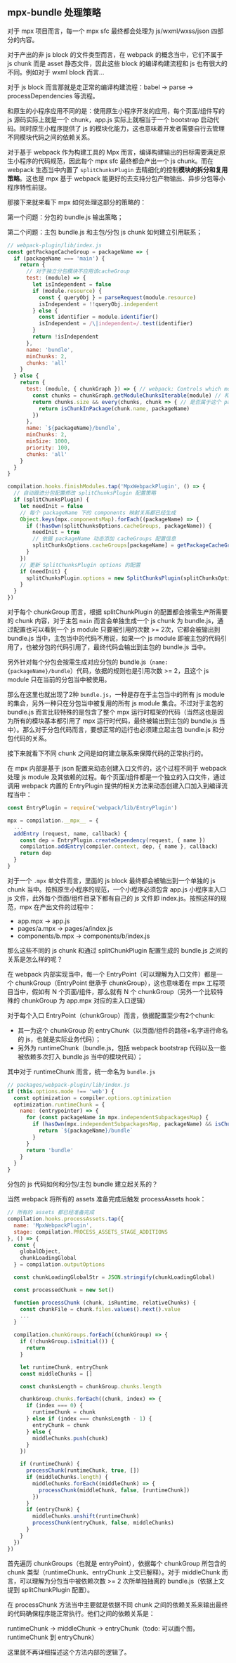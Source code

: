 ## mpx-bundle 处理策略

对于 mpx 项目而言，每一个 mpx sfc 最终都会处理为 js/wxml/wxss/json 四部分的内容。

对于产出的非 js block 的文件类型而言，在 webpack 的概念当中，它们不属于 js chunk 而是 asset 静态文件，因此这些 block 的编译构建流程和 js 也有很大的不同。例如对于 wxml block 而言...

对于 js block 而言那就是走正常的编译构建流程：babel -> parse -> processDependencies 等流程。

和原生的小程序应用不同的是：使用原生小程序开发的应用，每个页面/组件写的 js 源码实际上就是一个 chunk，app.js 实际上就相当于一个 bootstrap 启动代码。同时原生小程序提供了 js 的模块化能力，这也意味着开发者需要自行去管理不同模块代码之间的依赖关系。

对于基于 webpack 作为构建工具的 Mpx 而言，编译构建输出的目标需要满足原生小程序的代码规范，因此每个 mpx sfc 最终都会产出一个 js chunk。而在 webpack 生态当中内置了 `splitChunksPlugin` 去精细化的控制**模块的拆分和复用策略**。这也是 mpx 基于 webpack 能更好的去支持分包产物输出、异步分包等小程序特性前提。

那接下来就来看下 mpx 如何处理这部分的策略的：

第一个问题：分包的 bundle.js 输出策略；

第二个问题：主包 bundle.js 和主包/分包 js chunk 如何建立引用联系；

```javascript
// webpack-plugin/lib/index.js
const getPackageCacheGroup = packageName => {
  if (packageName === 'main') {
    return {
      // 对于独立分包模块不应用该cacheGroup
      test: (module) => {
        let isIndependent = false
        if (module.resource) {
          const { queryObj } = parseRequest(module.resource)
          isIndependent = !!queryObj.independent
        } else {
          const identifier = module.identifier()
          isIndependent = /\|independent=/.test(identifier)
        }
        return !isIndependent
      },
      name: 'bundle',
      minChunks: 2,
      chunks: 'all'
    }
  } else {
    return {
      test: (module, { chunkGraph }) => { // webpack: Controls which modules are selected by this cache group
        const chunks = chunkGraph.getModuleChunksIterable(module) // 和这个 module 产生引用关系的所有 chunk
        return chunks.size && every(chunks, chunk => { // 是否属于这个 package
          return isChunkInPackage(chunk.name, packageName)
        })
      },
      name: `${packageName}/bundle`,
      minChunks: 2,
      minSize: 1000,
      priority: 100,
      chunks: 'all'
    }
  }
}

compilation.hooks.finishModules.tap('MpxWebpackPlugin', () => {
  // 自动跟进分包配置修改 splitChunksPlugin 配置策略
  if (splitChunksPlugin) {
    let needInit = false
    // 每个 packageName 下的 components 映射关系都已经生成
    Object.keys(mpx.componentsMap).forEach((packageName) => {
      if (!hasOwn(splitChunksOptions.cacheGroups, packageName)) {
        needInit = true
        // 依据 packageName 动态添加 cacheGroups 配置信息
        splitChunksOptions.cacheGroups[packageName] = getPackageCacheGroup(packageName)
      }
    })
    // 更新 SplitChunksPlugin options 的配置
    if (needInit) {
      splitChunksPlugin.options = new SplitChunksPlugin(splitChunksOptions).options
    }
  }
})
```
<!-- todo: 可以画个图，module 和 chunk 之间的关系

chunkGroup 和 chunks 之间的关系 -->

对于每个 chunkGroup 而言，根据 splitChunkPlugin 的配置都会按需生产所需要的 chunk 内容，对于主包 `main` 而言会单独生成一个 js chunk 为 bundle.js，通过配置也可以看到一个 js module 只要被引用的次数 >= 2次，它都会被输出到 bundle.js 当中，主包当中的代码不用说，如果一个 js module 即被主包的代码引用了，也被分包的代码引用了，最终代码会输出到主包的 bundle.js 当中。

另外针对每个分包会按需生成对应分包的 bundle.js（`name: {packageName}/bundle`）代码，依据的规则也是引用次数 >= 2，且这个 js module 只在当前的分包当中被使用。

那么在这里也就出现了2种 `bundle.js`，一种是存在于主包当中的所有 js module 的集合，另外一种只在分包当中被复用的所有 js module 集合。不过对于主包的 bundle.js 而言比较特殊的是包含了整个 mpx 运行时框架的代码（当然这也是因为所有的模块基本都引用了 mpx 运行时代码，最终被输出到主包的 bundle.js 当中）。那么对于分包代码而言，要想正常的运行也必须建立起主包 bundle.js 和分包代码的关系。

接下来就看下不同 chunk 之间是如何建立联系来保障代码的正常执行的。

在 mpx 内部是基于 json 配置来动态创建入口文件的，这个过程不同于 webpack 处理 js module 及其依赖的过程。每个页面/组件都是一个独立的入口文件，通过调用 webpack 内置的 EntryPlugin 提供的相关方法来动态创建入口加入到编译流程当中：

```javascript
const EntryPlugin = require('webpack/lib/EntryPlugin')

mpx = compilation.__mpx__ = {
  ...
  addEntry (request, name, callback) {
    const dep = EntryPlugin.createDependency(request, { name })
    compilation.addEntry(compiler.context, dep, { name }, callback)
    return dep
  }
}
```

对于一个 `.mpx` 单文件而言，里面的 js block 最终都会被输出到一个单独的 js chunk 当中。按照原生小程序的规范，一个小程序必须包含 app.js 小程序主入口 js 文件，此外每个页面/组件目录下都有自己的 js 文件即 index.js。按照这样的规范，mpx 在产出文件的过程中：

* app.mpx -> app.js
* pages/a.mpx -> pages/a/index.js
* components/b.mpx -> components/b/index.js

那么这些不同的 js chunk 和通过 splitChunkPlugin 配置生成的 bundle.js 之间的关系是怎么样的呢？

<!-- 对于每个入口 EntryPoint（chunkGroup）而言，依据配置至少有2个 chunk -->

<!-- todo: 补个图 -->


在 webpack 内部实现当中，每一个 EntryPoint（可以理解为入口文件）都是一个 chunkGroup（EntryPoint 继承于 chunkGroup），这也意味着在 mpx 工程项目当中，假如有 N 个页面/组件，那么就有 N 个 chunkGroup（另外一个比较特殊的 chunkGroup 为 app.mpx 对应的主入口逻辑）

对于每个入口 EntryPoint（chunkGroup）而言，依据配置至少有2个chunk:

* 其一为这个 chunkGroup 的 entryChunk（以页面/组件的路径+名字进行命名的 js，也就是实际业务代码）；
* 另外为 runtimeChunk（bundle.js，包括 webpack bootstrap 代码以及一些被依赖多次打入 bundle.js 当中的模块代码）；

其中对于 runtimeChunk 而言，统一命名为 `bundle.js`

```javascript
// packages/webpack-plugin/lib/index.js
if (this.options.mode !== 'web') {
  const optimization = compiler.options.optimization
  optimization.runtimeChunk = {
    name: (entrypointer) => {
      for (const packageName in mpx.independentSubpackagesMap) {
        if (hasOwn(mpx.independentSubpackagesMap, packageName) && isChunkInPackage(entrypoint.name, packageName)) {
          return `${packageName}/bundle`
        }
      }
      return 'bundle'
    }
  }
}
```

分包的 js 代码如何和分包/主包 bundle 建立起关系的？

当然 webpack 将所有的 assets 准备完成后触发 processAssets hook：

```javascript
// 所有的 assets 都已经准备完成
compilation.hooks.processAssets.tap({
  name: 'MpxWebpackPlugin',
  stage: compilation.PROCESS_ASSETS_STAGE_ADDITIONS
}, () => {
  const {
    globalObject,
    chunkLoadingGlobal
  } = compilation.outputOptions

  const chunkLoadingGlobalStr = JSON.stringify(chunkLoadingGlobal)

  const processedChunk = new Set()

  function processChunk (chunk, isRuntime, relativeChunks) {
    const chunkFile = chunk.files.values().next().value
    ...
  }

  compilation.chunkGroups.forEach((chunkGroup) => {
    if (!chunkGroup.isInitial()) {
      return
    }

    let runtimeChunk, entryChunk
    const middleChunks = []

    const chunksLength = chunkGroup.chunks.length

    chunkGroup.chunks.forEach((chunk, index) => {
      if (index === 0) {
        runtimeChunk = chunk
      } else if (index === chunksLength - 1) {
        entryChunk = chunk
      } else {
        middleChunks.push(chunk)
      }
    })

    if (runtimeChunk) {
      processChunk(runtimeChunk, true, [])
      if (middleChunks.length) {
        middleChunks.forEach((middleChunk) => {
          processChunk(middleChunk, false, [runtimeChunk])
        })
      }
      if (entryChunk) {
        middleChunks.unshift(runtimeChunk)
        processChunk(entryChunk, false, middleChunks)
      }
    }
  })
})
```

首先遍历 chunkGroups（也就是 entryPoint），依据每个 chunkGroup 所包含的 chunk 类型（runtimeChunk、entryChunk 上文已解释）。对于 middleChunk 而言，可以理解为分包当中被依赖次数 >= 2 次所单独抽离的 bundle.js（依据上文提到 splitChunkPlugin 配置）。

在 processChunk 方法当中主要就是依据不同 chunk 之间的依赖关系来输出最终的代码确保程序能正常执行。他们之间的依赖关系是：

runtimeChunk -> middleChunk -> entryChunk（todo: 可以画个图，runtimeChunk 到 entryChunk）

这里就不再详细描述这个方法内部的逻辑了。